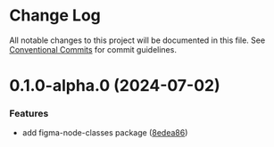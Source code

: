 # Change Log

All notable changes to this project will be documented in this file.
See [Conventional Commits](https://conventionalcommits.org) for commit guidelines.

# 0.1.0-alpha.0 (2024-07-02)

### Features

- add figma-node-classes package ([8edea86](https://github-devhajduk/PGS-dev/ltd-toolbox/commit/8edea861bfc18f1c6f083f776cf8ad365eda013b))
